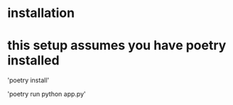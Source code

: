 # installation #

# this setup assumes you have poetry installed 
'poetry install'

'poetry run python app.py'